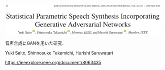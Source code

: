![論文](https://github.com/soraKING44/survey_paper/blob/images/GAN/Statistical%20Parametric%20Speech%20Synthesis%20Incorporating%20Generative%20Adversarial%20Networks.png)

音声合成にGANを用いた研究．

Yuki Saito, Shinnosuke Takamichi, Hurishi Saruwatari

https://ieeexplore.ieee.org/document/8063435
